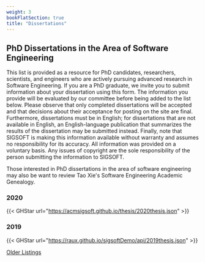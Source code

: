 ```yaml
---
weight: 3
bookFlatSection: true
title: "Dissertations"
---
```


## PhD Dissertations in the Area of Software Engineering

This list is provided as a resource for PhD candidates, researchers, scientists, and engineers who are actively pursuing advanced research in Software Engineering. If you are a PhD graduate, we invite you to submit information about your dissertation using this form. The information you provide will be evaluated by our committee before being added to the list below. Please observe that only completed dissertations will be accepted and that decisions about their acceptance for posting on the site are final. Furthermore, dissertations must be in English; for dissertations that are not available in English, an English-language publication that summarizes the results of the dissertation may be submitted instead. Finally, note that SIGSOFT is making this information available without warranty and assumes no responsibility for its accuracy. All information was provided on a voluntary basis. Any issues of copyright are the sole responsibility of the person submitting the information to SIGSOFT.

Those interested in PhD dissertations in the area of software engineering may also be want to review Tao Xie's Software Engineering Academic Genealogy.

### 2020

{{< GHStar url="https://acmsigsoft.github.io/thesis/2020thesis.json" >}}

### 2019

{{< GHStar url="https://raux.github.io/sigsoftDemo/api/2019thesis.json" >}}

[Older Listings](https://www.sigsoft.org/dissertations.html)
